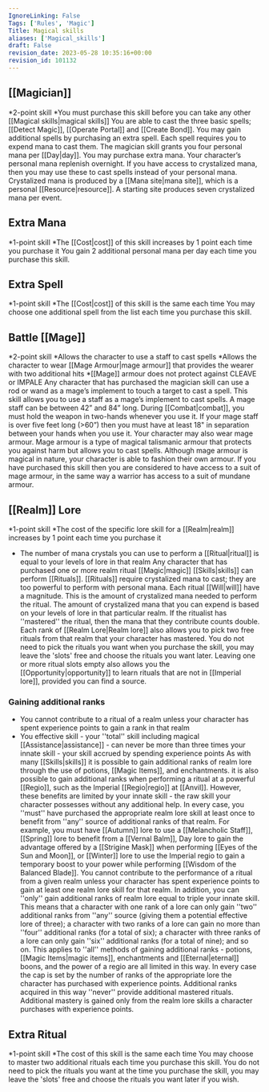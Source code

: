 ```yaml
---
IgnoreLinking: False
Tags: ['Rules', 'Magic']
Title: Magical skills
aliases: ['Magical_skills']
draft: False
revision_date: 2023-05-28 10:35:16+00:00
revision_id: 101132
---
```


## [[Magician]]
*2-point skill
*You must purchase this skill before you can take any other [[Magical skills|magical skills]]
You are able to cast the three basic spells; [[Detect Magic]], [[Operate Portal]] and [[Create Bond]]. You may gain additional spells by purchasing an extra spell.
Each spell requires you to expend mana to cast them. The magician skill grants you four personal mana per [[Day|day]]. You may purchase extra mana. Your character’s personal mana replenish overnight.
If you have access to crystalized mana, then you may use these to cast spells instead of your personal mana. Crystalized mana is produced by a [[Mana site|mana site]], which is a personal [[Resource|resource]]. A starting site produces seven crystalized mana per event.
## Extra Mana
*1-point skill
*The [[Cost|cost]] of this skill increases by 1 point each time you purchase it
You gain 2 additional personal mana per day each time you purchase this skill.
## Extra Spell
*1-point skill
*The [[Cost|cost]] of this skill is the same each time
You may choose one additional spell from the list each time you purchase this skill.
## Battle [[Mage]]
*2-point skill
*Allows the character to use a staff to cast spells
*Allows the character to wear [[Mage Armour|mage armour]] that provides the wearer with two additional hits
*[[Mage]] armour does not protect against CLEAVE or IMPALE
Any character that has purchased the magician skill can use a rod or wand as a mage’s implement to touch a target to cast a spell. This skill allows you to use a staff as a mage’s implement to cast spells. A mage staff can be between 42” and 84” long. During [[Combat|combat]], you must hold the weapon in two-hands whenever you use it. If your mage staff is over five feet long (>60”) then you must have at least 18" in separation between your hands when you use it.
Your character may also wear mage armour. Mage armour is a type of magical talismanic armour that protects you against harm but allows you to cast spells. Although mage armour is magical in nature, your character is able to fashion their own armour. If you have purchased this skill then you are considered to have access to a suit of mage armour, in the same way a warrior has access to a suit of mundane armour.
## [[Realm]] Lore
*1-point skill
*The cost of the specific lore skill for a [[Realm|realm]] increases by 1 point each time you purchase it
* The number of mana crystals you can use to perform a [[Ritual|ritual]] is equal to your levels of lore in that realm
Any character that has purchased one or more realm ritual [[Magic|magic]] [[Skills|skills]] can perform [[Rituals]]. [[Rituals]] require crystalized mana to cast; they are too powerful to perform with personal mana. 
Each ritual [[Will|will]] have a magnitude. This is the amount of crystalized mana needed to perform the ritual. The amount of crystalized mana that you can expend is based on your levels of lore in that particular realm. If the ritualist has ''mastered'' the ritual, then the mana that they contribute counts double.
Each rank of [[Realm Lore|Realm lore]] also allows you to pick two free rituals from that realm that your character has mastered. You do not need to pick the rituals you want when you purchase the skill, you may leave the 'slots' free and choose the rituals you want later. Leaving one or more ritual slots empty also allows you the [[Opportunity|opportunity]] to learn rituals that are not in [[Imperial lore]], provided you can find a source. 
### Gaining additional ranks
* You cannot contribute to a ritual of a realm unless your character has spent experience points to gain a rank in that realm
* You effective skill - your ''total'' skill including magical [[Assistance|assistance]] - can never be more than three times your innate skill - your skill accrued by spending experience points
As with many [[Skills|skills]] it is possible to gain additional ranks of realm lore through the use of potions, [[Magic Items]], and enchantments. it is also possible to gain additional ranks when performing a ritual at a powerful [[Regio]], such as the Imperial [[Regio|regio]] at [[Anvil]]. However, these benefits are limited by your innate skill - the raw skill your character possesses without any additional help.
In every case, you ''must'' have purchased the appropriate realm lore skill at least once to benefit from ''any'' source of additional ranks of that realm. For example, you must have [[Autumn]] lore to use a [[Melancholic Staff]], [[Spring]] lore to benefit from a [[Vernal Balm]], Day lore to gain the advantage offered by a [[Strigine Mask]] when performing [[Eyes of the Sun and Moon]], or [[Winter]] lore to use the Imperial regio to gain a temporary boost to your power while performing [[Wisdom of the Balanced Blade]]. You cannot contribute to the performance of a ritual from a given realm unless your character has spent experience points to gain at least one realm lore skill for that realm.
In addition, you can ''only'' gain additional ranks of realm lore equal to triple your innate skill. This means that a character with one rank of a lore can only gain ''two'' additional ranks from ''any'' source (giving them a potential effective lore of three); a character with two ranks of a lore can gain no more than ''four'' additional ranks (for a total of six); a character with three ranks of a lore can only gain ''six'' additional ranks (for a total of nine); and so on. This applies to ''all'' methods of gaining additional ranks - potions, [[Magic Items|magic items]], enchantments and [[Eternal|eternal]] boons, and the power of a regio are all limited in this way. In every case the cap is set by the number of ranks of the appropriate lore the character has purchased with experience points.
Additional ranks acquired in this way ''never'' provide additional mastered rituals. Additional mastery is gained only from the realm lore skills a character purchases with experience points.
## Extra Ritual
*1-point skill
*The cost of this skill is the same each time
You may choose to master two additional rituals each time you purchase this skill. You do not need to pick the rituals you want at the time you purchase the skill, you may leave the 'slots' free and choose the rituals you want later if you wish.